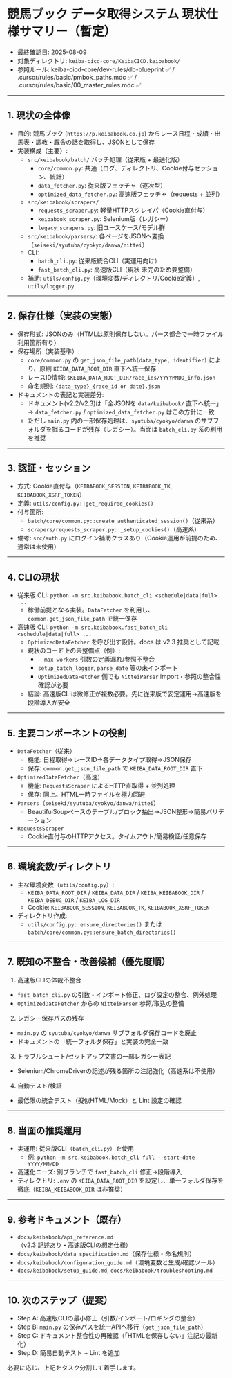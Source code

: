 # 競馬ブック データ取得システム 現状仕様サマリー（暫定）

- 最終確認日: 2025-08-09
- 対象ディレクトリ: `keiba-cicd-core/KeibaCICD.keibabook/`
- 参照ルール: keiba-cicd-core/dev-rules/db-blueprint ✅ / .cursor/rules/basic/pmbok_paths.mdc ✅ / .cursor/rules/basic/00_master_rules.mdc ✅

---

## 1. 現状の全体像

- 目的: 競馬ブック (`https://p.keibabook.co.jp`) からレース日程・成績・出馬表・調教・厩舎の話を取得し、JSONとして保存
- 実装構成（主要）:
  - `src/keibabook/batch/` バッチ処理（従来版 + 最適化版）
    - `core/common.py`: 共通（ログ、ディレクトリ、Cookie付与セッション、統計）
    - `data_fetcher.py`: 従来版フェッチャ（逐次型）
    - `optimized_data_fetcher.py`: 高速版フェッチャ（requests + 並列）
  - `src/keibabook/scrapers/`
    - `requests_scraper.py`: 軽量HTTPスクレイパ（Cookie直付与）
    - `keibabook_scraper.py`: Selenium版（レガシー）
    - `legacy_scrapers.py`: 旧ユースケース/モデル群
  - `src/keibabook/parsers/`: 各ページをJSONへ変換（`seiseki/syutuba/cyokyo/danwa/nittei`）
  - CLI:
    - `batch_cli.py`: 従来版統合CLI（実運用向け）
    - `fast_batch_cli.py`: 高速版CLI（現状 未完のため要整備）
  - 補助: `utils/config.py`（環境変数/ディレクトリ/Cookie定義）, `utils/logger.py`

---

## 2. 保存仕様（実装の実態）

- 保存形式: JSONのみ（HTMLは原則保存しない。パース都合で一時ファイル利用箇所有り）
- 保存場所（実装基準）:
  - `core/common.py` の `get_json_file_path(data_type, identifier)` により、原則 `KEIBA_DATA_ROOT_DIR` 直下へ統一保存
  - レースID情報: `$KEIBA_DATA_ROOT_DIR/race_ids/YYYYMMDD_info.json`
  - 命名規則: `{data_type}_{race_id or date}.json`
- ドキュメントの表記と実装差分:
  - ドキュメント(v2.2/v2.3)は「全JSONを `data/keibabook/` 直下へ統一」→ `data_fetcher.py` / `optimized_data_fetcher.py` はこの方針に一致
  - ただし `main.py` 内の一部保存処理は、`syutuba/cyokyo/danwa` のサブフォルダを掘るコードが残存（レガシー）。当面は `batch_cli.py` 系の利用を推奨

---

## 3. 認証・セッション

- 方式: Cookie直付与（`KEIBABOOK_SESSION`, `KEIBABOOK_TK`, `KEIBABOOK_XSRF_TOKEN`）
- 定義: `utils/config.py::get_required_cookies()`
- 付与箇所:
  - `batch/core/common.py::create_authenticated_session()`（従来系）
  - `scrapers/requests_scraper.py::_setup_cookies()`（高速系）
- 備考: `src/auth.py` にログイン補助クラスあり（Cookie運用が前提のため、通常は未使用）

---

## 4. CLIの現状

- 従来版 CLI: `python -m src.keibabook.batch_cli <schedule|data|full> ...`
  - 稼働前提となる実装。`DataFetcher` を利用し、`common.get_json_file_path` で統一保存
- 高速版 CLI: `python -m src.keibabook.fast_batch_cli <schedule|data|full> ...`
  - `OptimizedDataFetcher` を呼び出す設計。docs は v2.3 推奨として記載
  - 現状のコード上の未整備点（例）:
    - `--max-workers` 引数の定義漏れ/参照不整合
    - `setup_batch_logger`, `parse_date` 等の未インポート
    - `OptimizedDataFetcher` 側でも `NitteiParser` import・参照の整合性確認が必要
  - 結論: 高速版CLIは微修正が複数必要。先に従来版で安定運用→高速版を段階導入が安全

---

## 5. 主要コンポーネントの役割

- `DataFetcher`（従来）
  - 機能: 日程取得→レースID→各データタイプ取得→JSON保存
  - 保存: `common.get_json_file_path` で `KEIBA_DATA_ROOT_DIR` 直下
- `OptimizedDataFetcher`（高速）
  - 機能: `RequestsScraper` によるHTTP直取得 + 並列処理
  - 保存: 同上。HTML一時ファイルを極力回避
- `Parsers`（`seiseki/syutuba/cyokyo/danwa/nittei`）
  - BeautifulSoupベースのテーブル/ブロック抽出→JSON整形→簡易バリデーション
- `RequestsScraper`
  - Cookie直付与のHTTPアクセス。タイムアウト/簡易検証/任意保存

---

## 6. 環境変数/ディレクトリ

- 主な環境変数（`utils/config.py`）:
  - `KEIBA_DATA_ROOT_DIR` / `KEIBA_DATA_DIR` / `KEIBA_KEIBABOOK_DIR` / `KEIBA_DEBUG_DIR` / `KEIBA_LOG_DIR`
  - Cookie: `KEIBABOOK_SESSION`, `KEIBABOOK_TK`, `KEIBABOOK_XSRF_TOKEN`
- ディレクトリ作成:
  - `utils/config.py::ensure_directories()` または `batch/core/common.py::ensure_batch_directories()`

---

## 7. 既知の不整合・改善候補（優先度順）

1) 高速版CLIの体裁不整合
- `fast_batch_cli.py` の引数・インポート修正、ログ設定の整合、例外処理
- `OptimizedDataFetcher` からの `NitteiParser` 参照/取込の整備

2) レガシー保存パスの残存
- `main.py` の `syutuba/cyokyo/danwa` サブフォルダ保存コードを廃止
- ドキュメントの「統一フォルダ保存」と実装の完全一致

3) トラブルシュート/セットアップ文書の一部レガシー表記
- Selenium/ChromeDriverの記述が残る箇所の注記強化（高速系は不使用）

4) 自動テスト/検証
- 最低限の統合テスト（擬似HTML/Mock）と Lint 設定の確認

---

## 8. 当面の推奨運用

- 実運用: 従来版CLI（`batch_cli.py`）を使用
  - 例: `python -m src.keibabook.batch_cli full --start-date YYYY/MM/DD`
- 高速化ニーズ: 別ブランチで `fast_batch_cli` 修正→段階導入
- ディレクトリ: `.env` の `KEIBA_DATA_ROOT_DIR` を設定し、単一フォルダ保存を徹底（`KEIBA_KEIBABOOK_DIR` は非推奨）

---

## 9. 参考ドキュメント（既存）

- `docs/keibabook/api_reference.md`（v2.3 記述あり・高速版CLIの想定仕様）
- `docs/keibabook/data_specification.md`（保存仕様・命名規則）
- `docs/keibabook/configuration_guide.md`（環境変数と生成/確認ツール）
- `docs/keibabook/setup_guide.md`, `docs/keibabook/troubleshooting.md`

---

## 10. 次のステップ（提案）

- Step A: 高速版CLIの最小修正（引数/インポート/ロギングの整合）
- Step B: `main.py` の保存パスを統一APIへ移行（`get_json_file_path`）
- Step C: ドキュメント整合性の再確認（「HTMLを保存しない」注記の最新化）
- Step D: 簡易自動テスト + Lint を追加

必要に応じ、上記をタスク分割して着手します。
